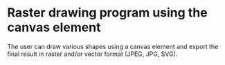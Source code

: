 # Raster drawing program using the canvas element

The user can draw various shapes using a canvas element and export the final result in raster and/or vector format (JPEG, JPG, SVG).
